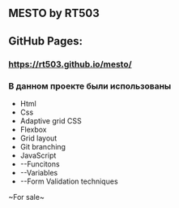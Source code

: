 ## MESTO by RT503

## GitHub Pages:

### https://rt503.github.io/mesto/

### В данном проекте были использованы

* Html
* Css
* Adaptive grid CSS
* Flexbox
* Grid layout
* Git branching
* JavaScript
* --Funcitons
* --Variables
* --Form Validation techniques

~For sale~
